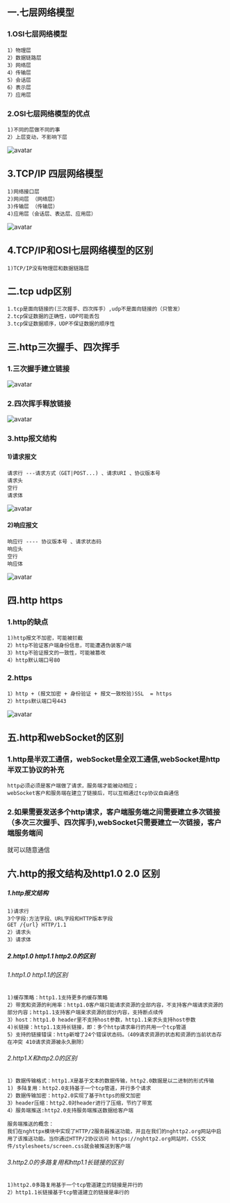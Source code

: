 ## 一.七层网络模型
### 1.OSI七层网络模型
```
1）物理层 
2）数据链路层
3）网络层
4）传输层
5）会话层
6）表示层
7）应用层
```
### 2.OSI七层网络模型的优点
```
1)不同的层做不同的事
2）上层变动，不影响下层
```
![avatar](file/OSI七层网络模型.png)

## 3.TCP/IP 四层网络模型
```
1)网络接口层 
2)网间层 （网络层）
3)传输层 （传输层）
4)应用层（会话层、表达层、应用层）
```
![avatar](file/tcpIp四层网络模型.png)

## 4.TCP/IP和OSI七层网络模型的区别
```
1)TCP/IP没有物理层和数据链路层
```

## 二.tcp udp区别 
```
1.tcp是面向链接的(三次握手、四次挥手）,udp不是面向链接的（只管发）
2.tcp保证数据的正确性，UDP可能丢包
3.tcp保证数据顺序，UDP不保证数据的顺序性
```

## 三.http三次握手、四次挥手
### 1.三次握手建立链接
![avatar](file/http三次握手.png)
### 2.四次挥手释放链接
![avatar](file/http四次挥手.png)
### 3.http报文结构
#### 1)请求报文
```
请求行 ---请求方式（GET|POST...) 、请求URI 、协议版本号
请求头
空行
请求体
```
![avatar](file/http请求报文结构.png)


#### 2)响应报文
```
响应行 ---- 协议版本号 、请求状态码
响应头 
空行
响应体
```
![avatar](file/http响应报文结构.png)

## 四.http https 
### 1.http的缺点
```
1)http报文不加密，可能被拦截
2）http不验证客户端身份信息，可能遭遇伪装客户端
3）http不验证报文的一致性，可能被篡改
4）http默认端口号80

```
### 2.https
```
1）http + (报文加密 + 身份验证 + 报文一致校验)SSL  = https
2）https默认端口号443
```
![avatar](file/httpAndHttps.jpeg)

## 五.http和webSocket的区别
### 1.http是半双工通信，webSocket是全双工通信,webSocket是http半双工协议的补充
```
http必须必须是客户端做了请求，服务端才能被动相应；
webSocket客户和服务端在建立了链接后，可以互相通过tcp协议自由通信
```
### 2.如果需要发送多个http请求，客户端服务端之间需要建立多次链接（多次三次握手、四次挥手),webSocket只需要建立一次链接，客户端服务端间
就可以随意通信

## 六.http的报文结构及http1.0 2.0 区别
##### 1.http报文结构

```
1)请求行
3个字段:方法字段、URL字段和HTTP版本字段
GET /{url} HTTP/1.1
2）请求头
3）请求体
```

##### 2.http1.0 http1.1 http2.0的区别
###### 1.http1.0 http1.1的区别
```
1)缓存策略：http1.1支持更多的缓存策略
2）带宽和资源的利用率：http1.0客户端只能请求资源的全部内容，不支持客户端请求资源的部分内容；http1.1支持客户端亲求资源的部分内容，支持断点续传
3）host：http1.0 header里不支持host参数，http1.1亲求头支持host参数
4)长链接：http1.1支持长链接，即：多个http请求串行的共用一个tcp管道
5）支持的链接错误：http新增了24个错误状态码。（409请求资源的状态和资源的当前状态存在冲突 410请求资源被永久删除）
```

###### 2.http1.X和http2.0的区别
```
1）数据传输格式：http1.X是基于文本的数据传输，http2.0数据是以二进制的形式传输
1) 多陆复用：http2.0支持基于一个tcp管道，并行多个请求
2）数据传输加密：http2.0实现了基于https的报文加密
3）header压缩：http2.0对header进行了压缩，节约了带宽
4）服务端推送:http2.0支持服务端推送数据给客户端
```
```
服务端推送的概念：
我们在nghttpx模块中实现了HTTP/2服务器推送功能，并且在我们的nghttp2.org网站中启用了该推送功能。当你通过HTTP/2协议访问 https://nghttp2.org网站时，CSS文件/stylesheets/screen.css就会被推送到客户端
```

###### 3.http2.0的多路复用和http1.1长链接的区别
```
1)http2.0多路复用基于一个tcp管道建立的链接是并行的
2）http1.1长链接基于tcp管道建立的链接是串行的
```




